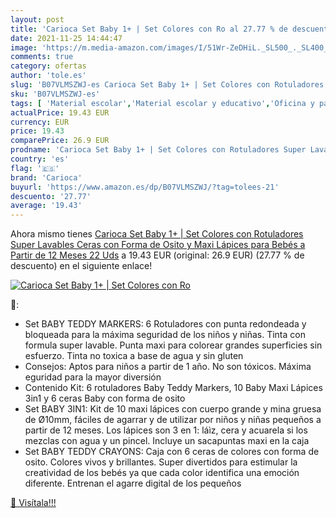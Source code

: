 ```yaml
---
layout: post
title: 'Carioca Set Baby 1+ | Set Colores con Ro al 27.77 % de descuento'
date: 2021-11-25 14:44:47
image: 'https://m.media-amazon.com/images/I/51Wr-ZeDHiL._SL500_._SL400_.jpg'
comments: true
category: ofertas
author: 'tole.es'
slug: 'B07VLMSZWJ-es Carioca Set Baby 1+ | Set Colores con Rotuladores Super...'
sku: 'B07VLMSZWJ-es'
tags: [ 'Material escolar','Material escolar y educativo','Oficina y papelería','Sets de material escolar','carioca','lápices','rotuladores', ]
actualPrice: 19.43 EUR
currency: EUR
price: 19.43
comparePrice: 26.9 EUR
prodname: 'Carioca Set Baby 1+ | Set Colores con Rotuladores Super Lavables  Ceras con Forma de Osito y Maxi Lápices para Bebés a Partir de 12 Meses  22 Uds'
country: 'es'
flag: '🇪🇸'
brand: 'Carioca'
buyurl: 'https://www.amazon.es/dp/B07VLMSZWJ/?tag=tolees-21'
descuento: '27.77'
average: '19.43'
---
```


Ahora mismo tienes [Carioca Set Baby 1+ | Set Colores con Rotuladores Super Lavables  Ceras con Forma de Osito y Maxi Lápices para Bebés a Partir de 12 Meses  22 Uds](https://www.amazon.es/dp/B07VLMSZWJ/?tag=tolees-21) a 19.43 EUR (original: 26.9 EUR) (27.77 %  de descuento) en el siguiente enlace!

[![Carioca Set Baby 1+ | Set Colores con Ro](https://m.media-amazon.com/images/I/51Wr-ZeDHiL._SL500_._SL400_.jpg)](https://www.amazon.es/dp/B07VLMSZWJ/?tag=tolees-21)

🔎:

- Set BABY TEDDY MARKERS: 6 Rotuladores con punta redondeada y bloqueada para la máxima seguridad de los niños y niñas. Tinta con formula super lavable. Punta maxi para colorear grandes superficies sin esfuerzo. Tinta no toxica a base de agua y sin gluten
- Consejos: Aptos para niños a partir de 1 año. No son tóxicos. Máxima eguridad para la mayor diversión
- Contenido Kit: 6 rotuladores Baby Teddy Markers, 10 Baby Maxi Lápices 3in1 y 6 ceras Baby con forma de osito
- Set BABY 3IN1: Kit de 10 maxi lápices con cuerpo grande y mina gruesa de Ø10mm, fáciles de agarrar y de utilizar por niños y niñas pequeños a partir de 12 meses. Los lápices son 3 en 1: láìz, cera y acuarela si los mezclas con agua y un pincel. Incluye un sacapuntas maxi en la caja
- Set BABY TEDDY CRAYONS: Caja con 6 ceras de colores con forma de osito. Colores vivos y brillantes. Super divertidos para estimular la creatividad de los bebés ya que cada color identifica una emoción diferente. Entrenan el agarre digital de los pequeños

[🛒 Visítala!!!](https://www.amazon.es/dp/B07VLMSZWJ/?tag=tolees-21)
